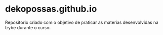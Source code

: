 # dekopossas.github.io

Repositorio criado com o objetivo de praticar as materias desenvolvidas na trybe durante o curso.
